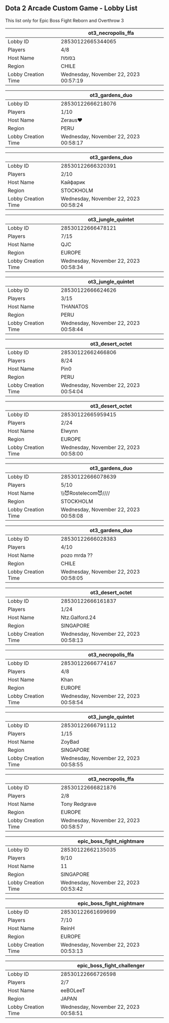 ## Dota 2 Arcade Custom Game - Lobby List

This list only for Epic Boss Fight Reborn and Overthrow 3

|  | ot3_necropolis_ffa |
| ------ | ------ |
| Lobby ID | 28530122665344065 |
| Players | 4/8 |
| Host Name | בפומת |
| Region | CHILE |
| Lobby Creation Time | Wednesday, November 22, 2023 00:57:19 |


|  | ot3_gardens_duo |
| ------ | ------ |
| Lobby ID | 28530122666218076 |
| Players | 1/10 |
| Host Name | Zeraus♥ |
| Region | PERU |
| Lobby Creation Time | Wednesday, November 22, 2023 00:58:17 |


|  | ot3_gardens_duo |
| ------ | ------ |
| Lobby ID | 28530122666320391 |
| Players | 2/10 |
| Host Name | Кайфарик |
| Region | STOCKHOLM |
| Lobby Creation Time | Wednesday, November 22, 2023 00:58:24 |


|  | ot3_jungle_quintet |
| ------ | ------ |
| Lobby ID | 28530122666478121 |
| Players | 7/15 |
| Host Name | QJC |
| Region | EUROPE |
| Lobby Creation Time | Wednesday, November 22, 2023 00:58:34 |


|  | ot3_jungle_quintet |
| ------ | ------ |
| Lobby ID | 28530122666624626 |
| Players | 3/15 |
| Host Name | THANATOS |
| Region | PERU |
| Lobby Creation Time | Wednesday, November 22, 2023 00:58:44 |


|  | ot3_desert_octet |
| ------ | ------ |
| Lobby ID | 28530122662466806 |
| Players | 8/24 |
| Host Name | Pin0 |
| Region | PERU |
| Lobby Creation Time | Wednesday, November 22, 2023 00:54:04 |


|  | ot3_desert_octet |
| ------ | ------ |
| Lobby ID | 28530122665959415 |
| Players | 2/24 |
| Host Name | Elwynn |
| Region | EUROPE |
| Lobby Creation Time | Wednesday, November 22, 2023 00:58:00 |


|  | ot3_gardens_duo |
| ------ | ------ |
| Lobby ID | 28530122666078639 |
| Players | 5/10 |
| Host Name | \\\😈Rostelecom😈//// |
| Region | STOCKHOLM |
| Lobby Creation Time | Wednesday, November 22, 2023 00:58:08 |


|  | ot3_gardens_duo |
| ------ | ------ |
| Lobby ID | 28530122666028383 |
| Players | 4/10 |
| Host Name | pozo mrda ?? |
| Region | CHILE |
| Lobby Creation Time | Wednesday, November 22, 2023 00:58:05 |


|  | ot3_desert_octet |
| ------ | ------ |
| Lobby ID | 28530122666161837 |
| Players | 1/24 |
| Host Name | Ntz.Galford.24 |
| Region | SINGAPORE |
| Lobby Creation Time | Wednesday, November 22, 2023 00:58:13 |


|  | ot3_necropolis_ffa |
| ------ | ------ |
| Lobby ID | 28530122666774167 |
| Players | 4/8 |
| Host Name | Khan |
| Region | EUROPE |
| Lobby Creation Time | Wednesday, November 22, 2023 00:58:54 |


|  | ot3_jungle_quintet |
| ------ | ------ |
| Lobby ID | 28530122666791112 |
| Players | 1/15 |
| Host Name | ZoyBad |
| Region | SINGAPORE |
| Lobby Creation Time | Wednesday, November 22, 2023 00:58:55 |


|  | ot3_necropolis_ffa |
| ------ | ------ |
| Lobby ID | 28530122666821876 |
| Players | 2/8 |
| Host Name | Tony Redgrave |
| Region | EUROPE |
| Lobby Creation Time | Wednesday, November 22, 2023 00:58:57 |


|  | epic_boss_fight_nightmare |
| ------ | ------ |
| Lobby ID | 28530122662135035 |
| Players | 9/10 |
| Host Name | 11 |
| Region | SINGAPORE |
| Lobby Creation Time | Wednesday, November 22, 2023 00:53:42 |


|  | epic_boss_fight_nightmare |
| ------ | ------ |
| Lobby ID | 28530122661699699 |
| Players | 7/10 |
| Host Name | ReinH |
| Region | EUROPE |
| Lobby Creation Time | Wednesday, November 22, 2023 00:53:13 |


|  | epic_boss_fight_challenger |
| ------ | ------ |
| Lobby ID | 28530122666726598 |
| Players | 2/7 |
| Host Name | eeBOLeeT |
| Region | JAPAN |
| Lobby Creation Time | Wednesday, November 22, 2023 00:58:51 |


